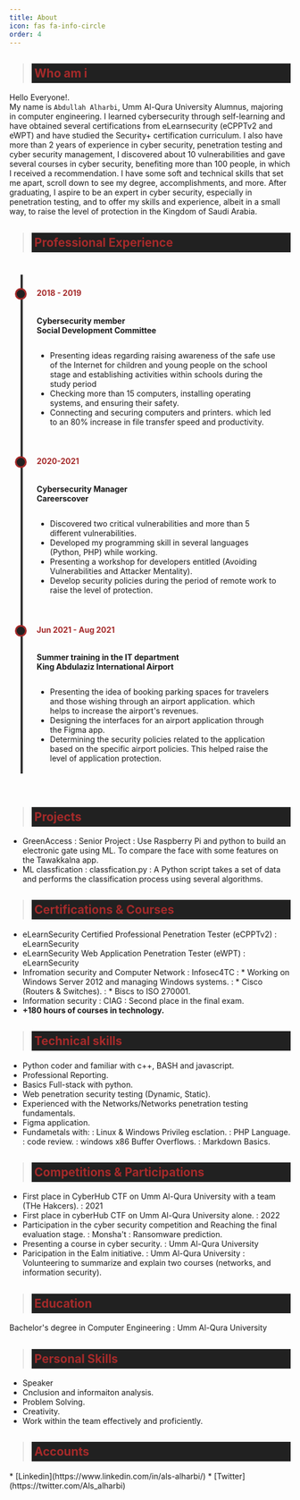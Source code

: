 ```yaml
---
title: About
icon: fas fa-info-circle
order: 4
---
```


<style>
.p {
    font-weight:250;
    font-size: 20px;
}
.title{
    color:#A52A2A;
    font-weight: bold;
    background-color:#212121;
    padding:5px;
}
.timeline {
  background: var(--primary-color);
  margin: 20px auto;
  padding: 20px;
}

/* Outer Layer with the timeline border */
.outer {
  border-left: 4px solid #333;
}

/* Card container */
.card {
  position: relative;
  margin: 0 0 10px 20px;
  padding: 5px;
  background: var(--primary-color);
  border-radius: 8px;
  max-width: 600px;
}

/* Information about the timeline */
.info {
    display: flex;
    flex-direction: column;
    gap: 0px;
}

/* Title of the card */
.title-timeline {
  color: #A52A2A;
  position: relative;
  font-weight: bold;
}

/* Timeline dot  */
.title-timeline::before {
  content: "";
  position: absolute;
  width: 15px;
  height: 15px;
  background: #212121;
  border-radius: 999px;
  left: -39px;
  border: 3px solid #A52A2A;
}
</style>
<!--who am i -->
<blockquote>
<h2 class="title">Who am i</h2>
</blockquote>

Hello Everyone!.<br>
My name is `Abdullah Alharbi`, Umm Al-Qura University Alumnus, majoring in computer engineering.
I learned cybersecurity through self-learning and have obtained several certifications from eLearnsecurity (eCPPTv2 and eWPT) and have studied the Security+ certification curriculum.
I also have more than 2 years of experience in cyber security, penetration testing and cyber security management, I discovered about 10 vulnerabilities and gave several courses in cyber security, benefiting more than 100 people, in which I received a recommendation.
I have some soft and technical skills that set me apart, scroll down to see my degree, accomplishments, and more.
After graduating, I aspire to be an expert in cyber security, especially in penetration testing, and to offer my skills and experience, albeit in a small way, to raise the level of protection in the Kingdom of Saudi Arabia.

<!--Experince-->
<blockquote>
<h2 class="title">Professional Experience</h2>
</blockquote>
<div class="timeline">
  <div class="outer">
    <div class="card">
      <div class="info">
        <h4 class="title-timeline">2018 - 2019</h4>
        <p><strong> Cybersecurity member<br>Social Development Committee</strong></p>
        <ul>
            <li> 
            Presenting ideas regarding raising awareness of the safe use of the Internet for children and young people on the school stage and establishing activities within schools during the study period
            </li>
            <li>
            Checking more than 15 computers, installing operating systems, and ensuring their safety.
            </li>
            <li>
            Connecting and securing computers and printers. which led to an 80% increase in file transfer speed and productivity.
            </li>
        </ul>
        </div>
    </div>
    <div class="card">
      <div class="info">
        <h4 class="title-timeline">2020-2021</h4>
        <p><strong>Cybersecurity Manager<br>Careerscover</strong></p>
        <ul>
        <li>
        Discovered two critical vulnerabilities and more than 5 different vulnerabilities.
        </li>
        <li>
        Developed my programming skill in several languages (Python, PHP) while working.
        </li>
        <li>
        Presenting a workshop for developers entitled (Avoiding Vulnerabilities and Attacker Mentality).
        </li>
        <li>
        Develop security policies during the period of remote work to raise the level of protection.
        </li>
        </ul>
      </div>
    </div>
    <div class="card">
        <div class="info">
            <h4 class="title-timeline">Jun 2021 - Aug 2021</h4>
            <p><strong>Summer training in the IT department<br>King Abdulaziz International Airport</strong></p>
            <ul>
            <li>
            Presenting the idea of booking parking spaces for travelers and those wishing through an airport application. which helps to increase the airport's revenues.
            </li>
            <li>
            Designing the interfaces for an airport application through the Figma app.
            </li>
            <li>
            Determining the security policies related to the application based on the specific airport policies. This helped raise the level of application protection.
            </li>
            </ul>     
        </div>
    </div>
</div>
</div>

<!--Projects-->
<blockquote>
<h2 class="title">Projects</h2>
</blockquote>

* GreenAccess
: Senior Project
: Use Raspberry Pi and python to build an electronic gate using ML. To compare the face with some features on the Tawakkalna app.
* ML classfication
:  classfication.py
: A Python script takes a set of data and performs the classification process using several algorithms.

<!--Certifications-->
<blockquote>
<h2 class="title"> Certifications & Courses</h2>
</blockquote>

* eLearnSecurity Certified Professional Penetration Tester (eCPPTv2)
: eLearnSecurity
* eLearnSecurity Web Application Penetration Tester (eWPT)
: eLearnSecurity
* Infromation security and Computer Network
: Infosec4TC
: * Working on Windows Server 2012 and managing Windows systems.
: * Cisco (Routers & Switches).
: * Biscs to ISO 270001.
* Information security
:  CIAG
:  Second place in the final exam. 
* **+180 hours of courses in technology.**

<!--Technical skills-->
<blockquote>
<h2 class="title">Technical skills</h2>
</blockquote>

* Python coder and familiar with c++, BASH and javascript.
* Professional Reporting.
* Basics Full-stack with python.
* Web penetration security testing (Dynamic, Static).
* Experienced with the Networks/Networks penetration testing fundamentals.
* Figma application.
* Fundametals with:
: Linux & Windows Privileg esclation.
: PHP Language.
: code review.
: windows x86 Buffer Overflows.
: Markdown Basics.

<!--Competitions & Participations-->
<blockquote>
<h2 class="title">Competitions & Participations</h2>
</blockquote>

* First place in CyberHub CTF on Umm Al-Qura University with a team (THe Hakcers).
: 2021
* First place in cyberHub CTF on Umm Al-Qura University alone.
: 2022
* Participation in the cyber security competition and Reaching the final evaluation stage.
: Monsha't 
: Ransomware prediction.
* Presenting a course in cyber security.
: Umm Al-Qura University
* Paricipation in the Ealm initiative.
: Umm Al-Qura University
: Volunteering to summarize and explain two courses (networks, and information security).

<!--Educaiton-->
<blockquote>
<h2 class="title">Education</h2>
</blockquote>
Bachelor's degree in Computer Engineering
: Umm Al-Qura University

<!--Personal skills-->
<blockquote>
<h2 class="title">Personal Skills</h2>
</blockquote>

* Speaker
* Cnclusion and informaiton analysis.
* Problem Solving.
* Creativity.
* Work within the team effectively and proficiently.

<!--Accounts-->
<blockquote>
<h2 class="title">Accounts</h2>
</blockquote>
* [Linkedin](https://www.linkedin.com/in/als-alharbi/)
* [Twitter](https://twitter.com/Als_alharbi)